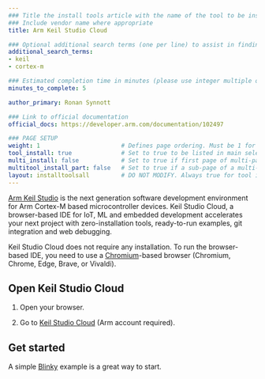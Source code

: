 ```yaml
---
### Title the install tools article with the name of the tool to be installed
### Include vendor name where appropriate
title: Arm Keil Studio Cloud

### Optional additional search terms (one per line) to assist in finding the article
additional_search_terms:
- keil
- cortex-m

### Estimated completion time in minutes (please use integer multiple of 5)
minutes_to_complete: 5

author_primary: Ronan Synnott

### Link to official documentation
official_docs: https://developer.arm.com/documentation/102497

### PAGE SETUP
weight: 1                       # Defines page ordering. Must be 1 for first (or only) page.
tool_install: true              # Set to true to be listed in main selection page, else false
multi_install: false            # Set to true if first page of multi-page article, else false
multitool_install_part: false   # Set to true if a sub-page of a multi-page article, else false
layout: installtoolsall         # DO NOT MODIFY. Always true for tool install articles
---
```

[Arm Keil Studio](https://keil.arm.com/) is the next generation software development environment for Arm Cortex-M based microcontroller devices. Keil Studio Cloud, a browser-based IDE for IoT, ML and embedded development accelerates your next project with zero-installation tools, ready-to-run examples, git integration and web debugging.

Keil Studio Cloud does not require any installation. To run the browser-based IDE, you need to use a [Chromium](https://www.chromium.org/)-based browser (Chromium, Chrome, Edge, Brave, or Vivaldi).

## Open Keil Studio Cloud

1. Open your browser.

1. Go to [Keil Studio Cloud](https://studio.keil.arm.com) (Arm account required).

## Get started

A simple [Blinky](https://developer.arm.com/documentation/102497/latest/Tutorials/Get-started-with-a-CMSIS-Blinky-example) example is a great way to start.
